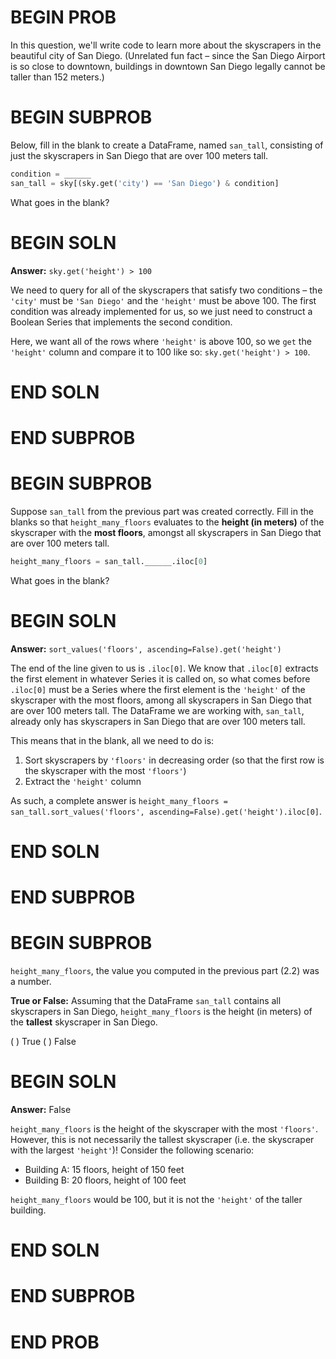 # BEGIN PROB

In this question, we'll write code to learn more about the skyscrapers in the beautiful city of San Diego. (Unrelated fun fact – since the San Diego Airport is so close to downtown, buildings in downtown San Diego legally cannot be taller than 152 meters.)

# BEGIN SUBPROB

Below, fill in the blank to create a DataFrame, named `san_tall`, consisting of just the skyscrapers in San Diego that are over 100 meters tall.

```py
condition = ______
san_tall = sky[(sky.get('city') == 'San Diego') & condition]
```

What goes in the blank?

# BEGIN SOLN

**Answer:** `sky.get('height') > 100`

We need to query for all of the skyscrapers that satisfy two conditions – the `'city'` must be `'San Diego'` and the `'height'` must be above 100. The first condition was already implemented for us, so we just need to construct a Boolean Series that implements the second condition.

Here, we want all of the rows where `'height'` is above 100, so we `get` the `'height'` column and compare it to 100 like so: `sky.get('height') > 100`.

# END SOLN

# END SUBPROB

# BEGIN SUBPROB

Suppose `san_tall` from the previous part was created correctly. Fill in the blanks so that `height_many_floors` evaluates to the **height (in meters)** of the skyscraper with the **most floors**, amongst all skyscrapers in San Diego that are over 100 meters tall.

```py
height_many_floors = san_tall.______.iloc[0]
```

What goes in the blank?

# BEGIN SOLN

**Answer:** `sort_values('floors', ascending=False).get('height')`

The end of the line given to us is `.iloc[0]`. We know that `.iloc[0]` extracts the first element in whatever Series it is called on, so what comes before `.iloc[0]` must be a Series where the first element is the `'height'` of the skyscraper with the most floors, among all skyscrapers in San Diego that are over 100 meters tall. The DataFrame we are working with, `san_tall`, already only has skyscrapers in San Diego that are over 100 meters tall.

This means that in the blank, all we need to do is:
1. Sort skyscrapers by `'floors'` in decreasing order (so that the first row is the skyscraper with the most `'floors'`)
2. Extract the `'height'` column

As such, a complete answer is `height_many_floors = san_tall.sort_values('floors', ascending=False).get('height').iloc[0]`.

# END SOLN

# END SUBPROB

# BEGIN SUBPROB

`height_many_floors`, the value you computed in the previous part (2.2) was a number.

**True or False:** Assuming that the DataFrame `san_tall` contains all skyscrapers in San Diego, `height_many_floors` is the height (in meters) of the **tallest** skyscraper in San Diego.

( ) True
( ) False

# BEGIN SOLN

**Answer:** False

`height_many_floors` is the height of the skyscraper with the most `'floors'`. However, this is not necessarily the tallest skyscraper (i.e. the skyscraper with the largest `'height'`)! Consider the following scenario:
- Building A: 15 floors, height of 150 feet
- Building B: 20 floors, height of 100 feet

`height_many_floors` would be 100, but it is not the `'height'` of the taller building.

# END SOLN

# END SUBPROB

# END PROB